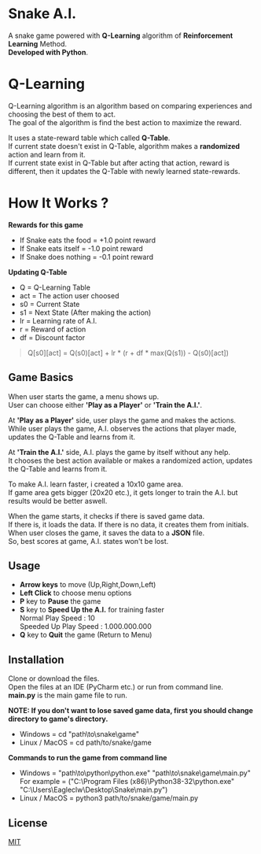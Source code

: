 # Snake A.I.

A snake game powered with **Q-Learning** algorithm of **Reinforcement Learning** Method.  
**Developed with Python**.  

# Q-Learning

Q-Learning algorithm is an algorithm based on comparing experiences and choosing the best of them to act.  
The goal of the algorithm is find the best action to maximize the reward.  

It uses a state-reward table which called **Q-Table**.  
If current state doesn't exist in Q-Table, algorithm makes a **randomized** action and learn from it.  
If current state exist in Q-Table but after acting that action, reward is different, then it updates the Q-Table with newly learned state-rewards.  

# How It Works ?

**Rewards for this game**
* If Snake eats the food = +1.0 point reward
* If Snake eats itself = -1.0 point reward
* If Snake does nothing = -0.1 point reward  

**Updating Q-Table**
* Q = Q-Learning Table  
* act = The action user choosed  
* s0 = Current State  
* s1 = Next State (After making the action)  
* lr = Learning rate of A.I.  
* r = Reward of action  
* df = Discount factor

> Q[s0][act] = Q(s0)[act] + lr * (r + df * max(Q(s1)) - Q(s0)[act])  

## Game Basics

When user starts the game, a menu shows up.  
User can choose either **'Play as a Player'** or **'Train the A.I.'**.  

At **'Play as a Player'** side, user plays the game and makes the actions.  
While user plays the game, A.I. observes the actions that player made, updates the Q-Table and learns from it.  

At **'Train the A.I.'** side, A.I. plays the game by itself without any help.  
It chooses the best action available or makes a randomized action, updates the Q-Table and learns from it.  

To make A.I. learn faster, i created a 10x10 game area.  
If game area gets bigger (20x20 etc.), it gets longer to train the A.I. but results would be better aswell.  

When the game starts, it checks if there is saved game data.  
If there is, it loads the data. If there is no data, it creates them from initials.  
When user closes the game, it saves the data to a **JSON** file.  
So, best scores at game, A.I. states won't be lost.

## Usage

* **Arrow keys** to move (Up,Right,Down,Left)
* **Left Click** to choose menu options
* **P** key to **Pause** the game
* **S** key to **Speed Up the A.I.** for training faster  
Normal Play Speed : 10  
Speeded Up Play Speed : 1.000.000.000
* **Q** key to **Quit** the game (Return to Menu)  

## Installation
Clone or download the files.  
Open the files at an IDE (PyCharm etc.) or run from command line.  
**main.py** is the main game file to run.  

**NOTE: If you don't want to lose saved game data, first you should change directory to game's directory.**
* Windows = cd "path\to\snake\game"
* Linux / MacOS = cd path/to/snake/game  

**Commands to run the game from command line**
* Windows = "path\to\python\python.exe" "path\to\snake\game\main.py"  
For example = ("C:\Program Files (x86)\Python38-32\python.exe" "C:\Users\Eagleclw\Desktop\Snake\main.py")
* Linux / MacOS = python3 path/to/snake/game/main.py  

## License
[MIT](https://github.com/Eagleclw/Snake_A.I./blob/master/LICENSE)
